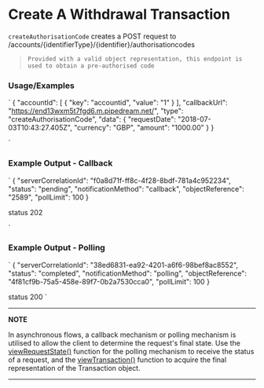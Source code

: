 
# Create A Withdrawal Transaction

`createAuthorisationCode` creates a POST request to /accounts/{identifierType}/{identifier}/authorisationcodes

> `Provided with a valid object representation, this endpoint is used to obtain a pre-authorised code`

### Usage/Examples

`
{
  "accountId": [
    {
      "key": "accountid",
      "value": "1"
    }
  ],
  "callbackUrl": "https://end13wxm5t7fgd6.m.pipedream.net/",
  "type": "createAuthorisationCode",
  "data": {
    "requestDate": "2018-07-03T10:43:27.405Z",
    "currency": "GBP",
    "amount": "1000.00"
  }
}

`


### Example Output - Callback

`
{
  "serverCorrelationId": "f0a8d71f-ff8c-4f28-8bdf-781a4c952234",
  "status": "pending",
  "notificationMethod": "callback",
  "objectReference": "2589",
  "pollLimit": 100
}

status
    202

`


### Example Output - Polling

`
{
  "serverCorrelationId": "38ed6831-ea92-4201-a6f6-98bef8ac8552",
  "status": "completed",
  "notificationMethod": "polling",
  "objectReference": "4f81cf9b-75a5-458e-89f7-0b2a7530cca0",
  "pollLimit": 100
}

status
    200
`

---

**NOTE**

In asynchronous flows, a callback mechanism or polling mechanism is utilised to allow the client to determine the request's final state. Use the [viewRequestState()](viewRequestState.md) function for the polling mechanism to receive the status of a request, and the [viewTransaction()](viewTransaction.md) function to acquire the final representation of the Transaction object.

---